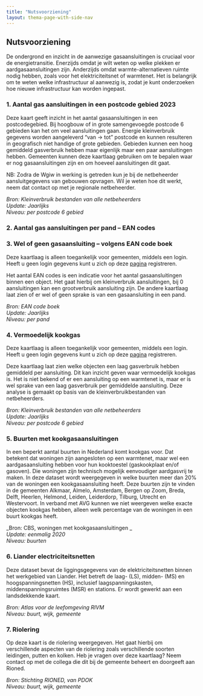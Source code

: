 ```yaml
---
title: "Nutsvoorziening"
layout: thema-page-with-side-nav
---
```


## Nutsvoorziening

De ondergrond en inzicht in de aanwezige gasaansluitingen is cruciaal voor de energietransitie. Enerzijds omdat je wilt weten op welke plekken er aardgasaansluitingen zijn. Anderzijds omdat warmte-alternatieven ruimte nodig hebben, zoals voor het elektriciteitsnet of warmtenet. Het is belangrijk om te weten welke infrastructuur al aanwezig is, zodat je kunt onderzoeken hoe nieuwe infrastructuur kan worden ingepast. 

### 1.	Aantal gas aansluitingen in een postcode gebied 2023
Deze kaart geeft inzicht in het aantal gasaansluitingen in een postcodegebied. Bij hoogbouw of in grote samengevoegde postcode 6 gebieden kan het om veel aansluitingen gaan. Energie kleinverbruik gegevens worden aangeleverd “van -> tot” postcode en kunnen resulteren in geografisch niet handige of grote gebieden. Gebieden kunnen een hoog gemiddeld gasverbruik hebben maar eigenlijk maar een paar aansluitingen hebben. Gemeenten kunnen deze kaartlaag gebruiken om te bepalen waar er nog gasaansluitingen zijn en om hoeveel aansluitingen dit gaat. 

NB: Zodra de Wgiw in werking is getreden kun je bij de netbeheerder aansluitgegevens van gebouwen opvragen. Wil je weten hoe dit werkt, neem dat contact op met je regionale netbeheerder.  

_Bron: Kleinverbruik bestanden van alle netbeheerders_<br/>
_Update: Jaarlijks_<br/>
_Niveau: per postcode 6 gebied_<br/>

### 2.	Aantal gas aansluitingen per pand – EAN codes
### 3.	Wel of geen gasaansluiting – volgens EAN code boek
Deze kaartlaag is alleen toegankelijk voor gemeenten, middels een login. Heeft u geen login gegevens kunt u zich op deze [pagina](https://login.data.vng.nl/login) registreren. 

Het aantal EAN codes is een indicatie voor het aantal gasaansluitingen binnen een object. Het gaat hierbij om kleinverbruik aansluitingen, bij 0 aansluitingen kan een grootverbruik aansluiting zijn. De andere kaartlaag laat zien of er wel of geen sprake is van een gasaansluiting in een pand.

_Bron: EAN code boek_<br/>
_Update: Jaarlijks_<br/>
_Niveau: per pand_<br/> 

### 4.	Vermoedelijk kookgas 
Deze kaartlaag is alleen toegankelijk voor gemeenten, middels een login. Heeft u geen login gegevens kunt u zich op deze [pagina](https://login.data.vng.nl/login) registreren.

Deze kaartlaag laat zien welke objecten een laag gasverbruik hebben gemiddeld per aansluiting. Dit kan inzicht geven waar vermoedelijk kookgas is. Het is niet bekend of er een aansluiting op een warmtenet is, maar er is wel sprake van een laag gasverbruik per gemiddelde aansluiting. Deze analyse is gemaakt op basis van de kleinverbruikbestanden van netbeheerders. 

_Bron: Kleinverbruik bestanden van alle netbeheerders_<br/>
_Update: Jaarlijks_<br/>
_Niveau: per postcode 6 gebied_<br/>

### 5.	Buurten met kookgasaansluitingen

In een beperkt aantal buurten in Nederland komt kookgas voor. Dat betekent dat woningen zijn aangesloten op een warmtenet, maar wel een aardgasaansluiting hebben voor hun kooktoestel (gaskookplaat en/of gasoven). Die woningen zijn technisch mogelijk eenvoudiger aardgasvrij te maken. In deze dataset wordt weergegeven in welke buurten meer dan 20% van de woningen een kookgasaansluiting heeft. Deze buurten zijn te vinden in de gemeenten Alkmaar, Almelo, Amsterdam, Bergen op Zoom, Breda, Delft, Heerlen, Helmond, Leiden, Leiderdorp, Tilburg, Utrecht en Westervoort. In verband met AVG kunnen we niet weergeven welke exacte objecten kookgas hebben, alleen welk percentage van de woningen in een buurt kookgas heeft.

_Bron: CBS, woningen met kookgasaansluitingen _<br/>
_Update: eenmalig 2020_<br/>
_Niveau: buurten_<br/>

### 6.	Liander electriciteitsnetten
Deze dataset bevat de liggingsgegevens van de elektriciteitsnetten binnen het werkgebied van Liander. Het betreft de laag- (LS), midden- (MS) en hoogspanningsnetten (HS), inclusief laagspanningskasten, middenspanningsruimtes (MSR) en stations. Er wordt gewerkt aan een landsdekkende kaart.

_Bron: Atlas voor de leefomgeving RIVM_<br/>
_Niveau: buurt, wijk, gemeente_<br/>

### 7.	Riolering
Op deze kaart is de riolering weergegeven. Het gaat hierbij om verschillende aspecten van de riolering zoals verschillende soorten leidingen, putten en kolken. Heb je vragen over deze kaartlaag? Neem contact op met de collega die dit bij de gemeente beheert en doorgeeft aan Rioned. 

_Bron: Stichting RIONED, van PDOK_<br/>
_Niveau: buurt, wijk, gemeente_<br/>
